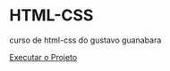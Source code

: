# HTML-CSS
curso de html-css do gustavo guanabara

<a href="httpd://PedroFerreira04.github.io/HTML-CSS/desafios/desafio 10/index.html">Executar o Projeto</a>
